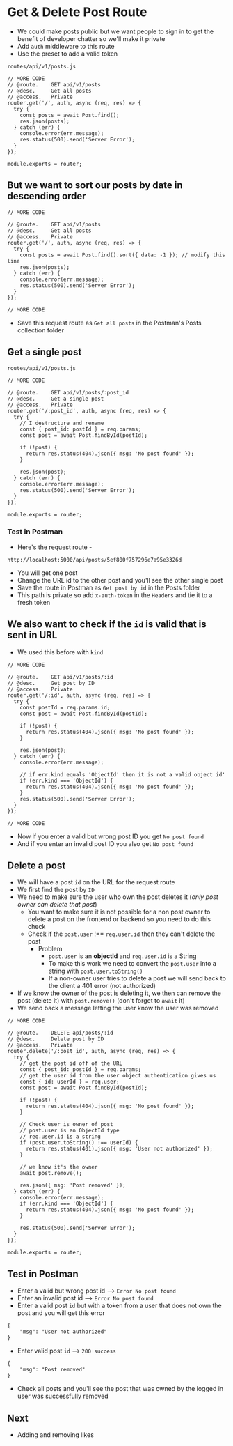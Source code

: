 # Get & Delete Post Route
* We could make posts public but we want people to sign in to get the benefit of developer chatter so we'll make it private
* Add `auth` middleware to this route
* Use the preset to add a valid token

`routes/api/v1/posts.js`

```
// MORE CODE
// @route.    GET api/v1/posts
// @desc.     Get all posts
// @access.   Private
router.get('/', auth, async (req, res) => {
  try {
    const posts = await Post.find();
    res.json(posts);
  } catch (err) {
    console.error(err.message);
    res.status(500).send('Server Error');
  }
});

module.exports = router;
```

## But we want to sort our posts by date in descending order
```
// MORE CODE

// @route.    GET api/v1/posts
// @desc.     Get all posts
// @access.   Private
router.get('/', auth, async (req, res) => {
  try {
    const posts = await Post.find().sort({ data: -1 }); // modify this line
    res.json(posts);
  } catch (err) {
    console.error(err.message);
    res.status(500).send('Server Error');
  }
});

// MORE CODE
```

* Save this request route as `Get all posts` in the Postman's Posts collection folder

## Get a single post
`routes/api/v1/posts.js`

```
// MORE CODE

// @route.    GET api/v1/posts/:post_id
// @desc.     Get a single post
// @access.   Private
router.get('/:post_id', auth, async (req, res) => {
  try {
    // I destructure and rename
    const { post_id: postId } = req.params;
    const post = await Post.findById(postId);

    if (!post) {
      return res.status(404).json({ msg: 'No post found' });
    }

    res.json(post);
  } catch (err) {
    console.error(err.message);
    res.status(500).send('Server Error');
  }
});

module.exports = router;
```

### Test in Postman
* Here's the request route - 

`http://localhost:5000/api/posts/5ef800f757296e7a95e3326d`

* You will get one post
* Change the URL id to the other post and you'll see the other single post
* Save the route in Postman as `Get post by id` in the Posts folder
* This path is private so add `x-auth-token` in the `Headers` and tie it to a fresh token

## We also want to check if the `id` is valid that is sent in URL
* We used this before with `kind`

```
// MORE CODE

// @route.    GET api/v1/posts/:id
// @desc.     Get post by ID
// @access.   Private
router.get('/:id', auth, async (req, res) => {
  try {
    const postId = req.params.id;
    const post = await Post.findById(postId);

    if (!post) {
      return res.status(404).json({ msg: 'No post found' });
    }

    res.json(post);
  } catch (err) {
    console.error(err.message);

    // if err.kind equals 'ObjectId' then it is not a valid object id'
    if (err.kind === 'ObjectId') {
      return res.status(404).json({ msg: 'No post found' });
    }
    res.status(500).send('Server Error');
  }
});

// MORE CODE
```

* Now if you enter a valid but wrong post ID you get `No post found`
* And if you enter an invalid post ID you also get `No post found`

## Delete a post
* We will have a post `id` on the URL for the request route
* We first find the post by `ID`
* We need to make sure the user who own the post deletes it (_only post owner can delete that post_)
    - You want to make sure it is not possible for a non post owner to delete a post on the frontend or backend so you need to do this check
    - Check if the `post.user` !== `req.user.id` then they can't delete the post
        + Problem
            * `post.user` is an **objectId** and `req.user.id` is a String
            * To make this work we need to convert the `post.user` into a string with `post.user.toString()`
            * If a non-owner user tries to delete a post we will send back to the client a 401 error (not authorized)
* If we know the owner of the post is deleting it, we then can remove the post (delete it) with `post.remove()` (don't forget to `await` it)
* We send back a message letting the user know the user was removed

```
// MORE CODE

// @route.    DELETE api/posts/:id
// @desc.     Delete post by ID
// @access.   Private
router.delete('/:post_id', auth, async (req, res) => {
  try {
    // get the post id off of the URL
    const { post_id: postId } = req.params;
    // get the user id from the user object authentication gives us
    const { id: userId } = req.user;
    const post = await Post.findById(postId);

    if (!post) {
      return res.status(404).json({ msg: 'No post found' });
    }

    // Check user is owner of post
    // post.user is an ObjectId type
    // req.user.id is a string
    if (post.user.toString() !== userId) {
      return res.status(401).json({ msg: 'User not authorized' });
    }

    // we know it's the owner
    await post.remove();

    res.json({ msg: 'Post removed' });
  } catch (err) {
    console.error(err.message);
    if (err.kind === 'ObjectId') {
      return res.status(404).json({ msg: 'No post found' });
    }

    res.status(500).send('Server Error');
  }
});

module.exports = router;
```

## Test in Postman
* Enter a valid but wrong post id --> `Error No post found`
* Enter an invalid post id --> `Error No post found`
* Enter a valid post `id` but with a token from a user that does not own the post and you will get this error

```
{
    "msg": "User not authorized"
}
```

* Enter valid post `id` --> `200 success`

```
{
    "msg": "Post removed"
}
```

* Check all posts and you'll see the post that was owned by the logged in user was successfully removed

## Next
* Adding and removing likes
